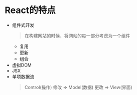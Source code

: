 # React的特点
- 组件式开发
    > 在构建网站的时候，将网站的每一部分考虑为一个组件
    - 复用
    - 更新
    - 组合
- 虚拟DOM
- JSX
- 单项数据流
    > Control(操作) 修改 => Model(数据) 更改 => View(界面)